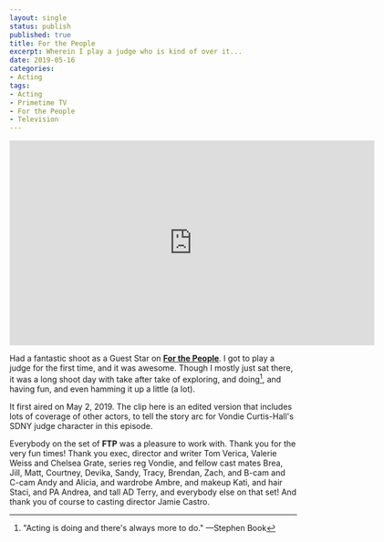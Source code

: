 ```yaml
---
layout: single
status: publish
published: true
title: For the People
excerpt: Wherein I play a judge who is kind of over it...
date: 2019-05-16
categories:
- Acting
tags:
- Acting
- Primetime TV
- For the People
- Television
---
```


<iframe src="https://player.vimeo.com/video/392481613?portrait=0" width="640" height="360" frameborder="0" allow="autoplay; fullscreen" allowfullscreen></iframe>


Had a fantastic shoot as a Guest Star on [**For the People**](https://abc.go.com/shows/for-the-people). I got to play a judge for the first time, and it was awesome. Though I mostly just sat there, it was a long shoot day with take after take of exploring, and doing[^1], and having fun, and even hamming it up a little (a lot).

It first aired on May 2, 2019. The clip here is an edited version that includes lots of coverage of other actors, to tell the story arc for Vondie Curtis-Hall&#039;s SDNY judge character in this episode.

Everybody on the set of **FTP** was a pleasure to work with. Thank you for the very fun times! Thank you exec, director and writer Tom Verica, Valerie Weiss and Chelsea Grate, series reg Vondie, and fellow cast mates Brea, Jill, Matt, Courtney, Devika, Sandy, Tracy, Brendan, Zach, and B-cam and C-cam Andy and Alicia, and wardrobe Ambre, and makeup Kati, and hair Staci, and PA Andrea, and tall AD Terry, and everybody else on that set! And thank you of course to casting director Jamie Castro.


[^1]: "Acting is doing and there's always more to do." —Stephen Book

